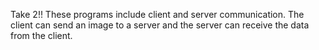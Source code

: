 Take 2!!
These programs include client and server communication.
The client can send an image to a server and the server can receive the data from the client.
